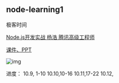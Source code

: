 ## node-learning1


极客时间

[ Node.js开发实战
杨浩 腾讯高级工程师](https://time.geekbang.org/course/intro/100036001)
	
	
[课件、PPT](https://github.com/geektime-geekbang/geek-nodejs)
	
![img](https://static001.geekbang.org/resource/image/c1/a7/c1dcf0201b3b56a76a4f39464634fca7.jpg)

进度：
10.9, 1-10
10.10,10-16 
10.11,17-22
10.12,


